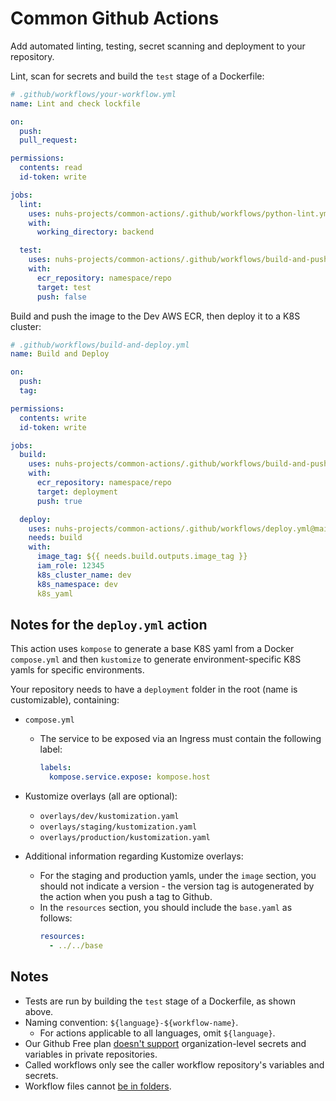 # Common Github Actions

Add automated linting, testing, secret scanning and deployment to your repository.

Lint, scan for secrets and build the `test` stage of a Dockerfile:

```yaml
# .github/workflows/your-workflow.yml
name: Lint and check lockfile

on:
  push:
  pull_request:

permissions:
  contents: read
  id-token: write

jobs:
  lint:
    uses: nuhs-projects/common-actions/.github/workflows/python-lint.yml@main
    with:
      working_directory: backend

  test:
    uses: nuhs-projects/common-actions/.github/workflows/build-and-push.yml@main
    with:
      ecr_repository: namespace/repo
      target: test
      push: false
```

Build and push the image to the Dev AWS ECR, then deploy it to a K8S cluster:

```yaml
# .github/workflows/build-and-deploy.yml
name: Build and Deploy

on:
  push:
  tag:

permissions:
  contents: write
  id-token: write

jobs:
  build:
    uses: nuhs-projects/common-actions/.github/workflows/build-and-push.yml@main
    with:
      ecr_repository: namespace/repo
      target: deployment
      push: true

  deploy:
    uses: nuhs-projects/common-actions/.github/workflows/deploy.yml@main
    needs: build
    with:
      image_tag: ${{ needs.build.outputs.image_tag }}
      iam_role: 12345
      k8s_cluster_name: dev
      k8s_namespace: dev
      k8s_yaml
```


## Notes for the `deploy.yml` action

This action uses `kompose` to generate a base K8S yaml from a Docker `compose.yml` and then `kustomize` to generate environment-specific K8S yamls for specific environments.

Your repository needs to have a `deployment` folder in the root (name is customizable), containing:

- `compose.yml`

  - The service to be exposed via an Ingress must contain the following label:
    ```yaml
    labels:
      kompose.service.expose: kompose.host
    ```

- Kustomize overlays (all are optional):
  - `overlays/dev/kustomization.yaml`
  - `overlays/staging/kustomization.yaml`
  - `overlays/production/kustomization.yaml`
- Additional information regarding Kustomize overlays:
  - For the staging and production yamls, under the `image` section, you should not indicate a version - the version tag is autogenerated by the action when you push a tag to Github.
  - In the `resources` section, you should include the `base.yaml` as follows:
    ```yaml
    resources:
      - ../../base
    ```

## Notes

- Tests are run by building the `test` stage of a Dockerfile, as shown above.
- Naming convention: `${language}-${workflow-name}`.
  - For actions applicable to all languages, omit `${language}`.
- Our Github Free plan [doesn't support] organization-level secrets and variables in private repositories.
- Called workflows only see the caller workflow repository's variables and secrets.
- Workflow files cannot [be in folders].

[doesn't support]: https://docs.github.com/en/actions/writing-workflows/choosing-what-your-workflow-does/store-information-in-variables#creating-configuration-variables-for-an-organization
[be in folders]: https://github.com/orgs/community/discussions/10773
